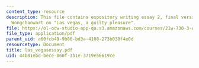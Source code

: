 ```yaml
---
content_type: resource
description: This file contains expository writing essay 2, final version by Mike
  Wongchaowart on "Las vegas, a guilty pleasure".
file: https://ol-ocw-studio-app-qa.s3.amazonaws.com/courses/21w-730-3-writing-and-the-environment-spring-2005/44b81ebdbece060f3b1e3719e56619ce_las_vegasessay.pdf
file_type: application/pdf
parent_uid: a60fcb49-9b86-bd3a-4108-273b030f4e0d
resourcetype: Document
title: las_vegasessay.pdf
uid: 44b81ebd-bece-060f-3b1e-3719e56619ce
---
```

